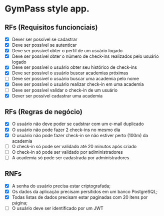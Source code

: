 # GymPass style app.

## RFs (Requisitos funcionciais)

- [x] Dever ser possível se cadastrar
- [x] Deve ser possível se autenticar
- [x] Deve ser possível obter o perfil de um usuário logado
- [x] Deve ser possível obter o número de check-ins realizados pelo usuário logado
- [x] Deve ser possível o usuário obter seu histórico de check-ins
- [x] Deve ser possível o usuário buscar academias próximas
- [ ] Deve ser possível o usuário buscar uma academia pelo nome
- [x] Deve ser possível o usuário realizar check-in em uma academia
- [ ] Deve ser possível validar o check-in de um usuário
- [x] Dever ser possível cadastrar uma academia

## RFs (Regras de negócio)

- [x] O usuário não deve poder se cadstrar com um e-mail duplicado
- [x] O usuário não pode fazer 2 check-ins no mesmo dia
- [x] O usuário não pode fazer check-in se não estiver perto (100m) da academia
- [ ] O check-in só pode ser validado até 20 minutos após criado
- [ ] O check-in só pode ser validado por adiministradores
- [ ] A academia só pode ser cadastrada por administradores

## RNFs

- [x] A senha do usuário precisa estar criptografada;
- [x] Os dados da aplicação precisam persitidos em um banco PostgreSQL;
- [x] Todas listas de dados precisam estar paginadas com 20 itens por página;
- [ ] O usuário deve ser identificado por um JWT
